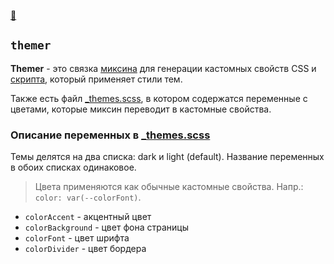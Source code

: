 [📁](.)

## `themer`
**Themer** - это связка [миксина](_index.scss) для генерации кастомных свойств CSS и [скрипта](../../_scripts/themer.js), который применяет стили тем.

Также есть файл [_themes.scss](_themes.scss), в котором содержатся переменные с цветами, которые миксин переводит в кастомные свойства.

### Описание переменных в [_themes.scss](_themes.scss)
Темы делятся на два списка: dark и light (default). Название переменных в обоих списках одинаковое.

> Цвета применяются как обычные кастомные свойства. Напр.: `color: var(--colorFont)`.

- `colorAccent` - акцентный цвет
- `colorBackground` - цвет фона страницы
- `colorFont` - цвет шрифта
- `colorDivider` - цвет бордера
